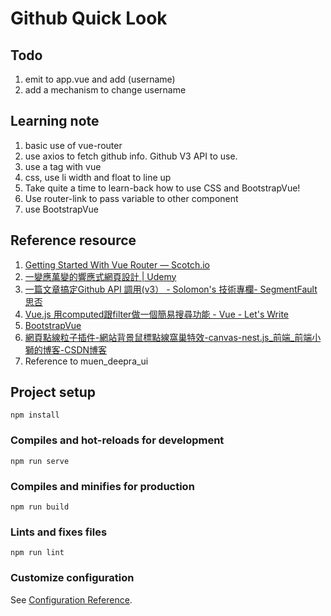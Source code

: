 # Github Quick Look

## Todo
1. emit to app.vue and add (username)
2. add a mechanism to change username


## Learning note

1. basic use of vue-router
2. use axios to fetch github info. Github V3 API to use.
4. use a tag with vue
5. css, use li width and float to line up
6. Take quite a time to learn-back how to use CSS and BootstrapVue!
7. Use router-link to pass variable to other component
8. use BootstrapVue


## Reference resource
1. [Getting Started With Vue Router ― Scotch.io](https://scotch.io/tutorials/getting-started-with-vue-router)
2. [一變應萬變的響應式網頁設計 | Udemy](https://www.udemy.com/course/responsive/learn/lecture/5767738#overview)
3. [一篇文章搞定Github API 調用(v3） - Solomon's 技術專欄- SegmentFault 思否](https://segmentfault.com/a/1190000015144126#item-1)
4. [Vue.js 用computed跟filter做一個簡易搜尋功能 - Vue - Let's Write](https://letswrite.tw/vue-search/)
5. [BootstrapVue](https://bootstrap-vue.org/)
6. [網頁點線粒子插件-網站背景鼠標點線窩巢特效-canvas-nest.js_前端_前端小獅的博客-CSDN博客](https://blog.csdn.net/m0_37885651/article/details/80026164)
7. Reference to muen_deepra_ui

   


## Project setup
```
npm install
```

### Compiles and hot-reloads for development
```
npm run serve
```

### Compiles and minifies for production
```
npm run build
```

### Lints and fixes files
```
npm run lint
```

### Customize configuration
See [Configuration Reference](https://cli.vuejs.org/config/).
